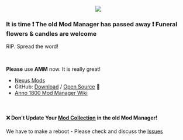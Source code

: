 <p align="center">
    <a href="https://github.com/anno-mods/Collection"><img src="https://github.com/anno-mods.png"></a>
</p>

### It is time :heavy_exclamation_mark: The old Mod Manager has passed away :heavy_exclamation_mark: Funeral flowers & candles are welcome

RIP. Spread the word!

<br />

**Please** use **AMM** now. It is really great!

- [Nexus Mods](https://www.nexusmods.com/anno1800/mods/35)
- GitHub: [Download](https://github.com/LemonDrop1228/anno1800-mod-manager) / [Open Source](https://github.com/LemonDrop1228/AMM-Source-Code) :hammer:
- [Anno 1800 Mod Manager Wiki](https://www.notion.so/Anno-1800-Mod-Manager-Wiki-60bbcd8ad9634c2faa225be3f1bd46d6)

<br />

#### :x: Don't Update Your [Mod Collection](https://github.com/anno-mods/Collection) in the old Mod Manager!

We have to make a reboot - Please check and discuss the <a href="https://github.com/anno-mods/Collection/issues">Issues</a>
